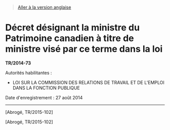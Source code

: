 > [Aller à la version anglaise](/en/Regulations/Statutory%20Instruments/2014/73.md)

# Décret désignant la ministre du Patrimoine canadien à titre de ministre visé par ce terme dans la loi

**TR/2014-73**

Autorités habilitantes : 
- LOI SUR LA COMMISSION DES RELATIONS DE TRAVAIL ET DE L’EMPLOI DANS LA FONCTION PUBLIQUE

Date d'enregistrement : 27 août 2014

----------


[Abrogé, TR/2015-102]

[Abrogé, TR/2015-102]


